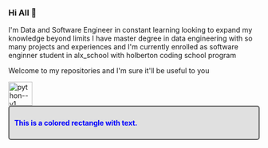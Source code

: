 ### Hi All 👋




I'm Data and Software Engineer in constant learning looking to expand my knowledge beyond limits I have master degree in data engineering with so many projects and experiences and  I'm currently enrolled as software enginner student in alx_school with holberton coding school program

Welcome to my repositories and I'm sure it'll be useful to you


<img width="48" height="48" src="https://img.icons8.com/color/48/python--v1.png" alt="python--v1"/>
<div style="background-color: #e0e0e0; padding: 10px; border: 2px solid #555; border-radius: 5px;">
  <p style="color: blue; font-weight: bold;">This is a colored rectangle with text.</p>
</div>

